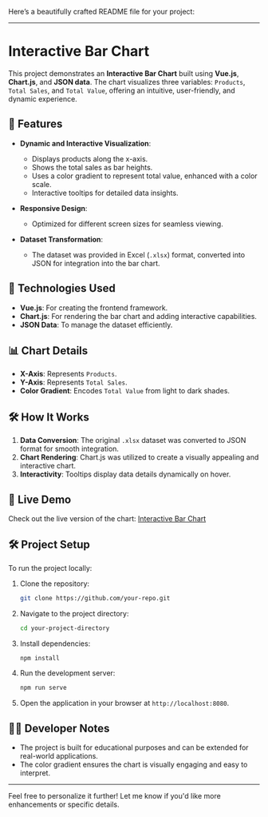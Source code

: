 Here’s a beautifully crafted README file for your project:

---

# Interactive Bar Chart

This project demonstrates an **Interactive Bar Chart** built using **Vue.js**, **Chart.js**, and **JSON data**. The chart visualizes three variables: `Products`, `Total Sales`, and `Total Value`, offering an intuitive, user-friendly, and dynamic experience.

## 🌟 Features
- **Dynamic and Interactive Visualization**:
  - Displays products along the x-axis.
  - Shows the total sales as bar heights.
  - Uses a color gradient to represent total value, enhanced with a color scale.
  - Interactive tooltips for detailed data insights.

- **Responsive Design**:
  - Optimized for different screen sizes for seamless viewing.

- **Dataset Transformation**:
  - The dataset was provided in Excel (`.xlsx`) format, converted into JSON for integration into the bar chart.

## 🚀 Technologies Used
- **Vue.js**: For creating the frontend framework.
- **Chart.js**: For rendering the bar chart and adding interactive capabilities.
- **JSON Data**: To manage the dataset efficiently.

## 📊 Chart Details
- **X-Axis**: Represents `Products`.
- **Y-Axis**: Represents `Total Sales`.
- **Color Gradient**: Encodes `Total Value` from light to dark shades.

## 🛠️ How It Works
1. **Data Conversion**: The original `.xlsx` dataset was converted to JSON format for smooth integration.
2. **Chart Rendering**: Chart.js was utilized to create a visually appealing and interactive chart.
3. **Interactivity**: Tooltips display data details dynamically on hover.

## 🔗 Live Demo
Check out the live version of the chart: [Interactive Bar Chart](https://chic-pasca-8e5b8b.netlify.app/)

## 🛠️ Project Setup
To run the project locally:
1. Clone the repository:
   ```bash
   git clone https://github.com/your-repo.git
   ```
2. Navigate to the project directory:
   ```bash
   cd your-project-directory
   ```
3. Install dependencies:
   ```bash
   npm install
   ```
4. Run the development server:
   ```bash
   npm run serve
   ```
5. Open the application in your browser at `http://localhost:8080`.

## 🧑‍💻 Developer Notes
- The project is built for educational purposes and can be extended for real-world applications.
- The color gradient ensures the chart is visually engaging and easy to interpret.

---

Feel free to personalize it further! Let me know if you'd like more enhancements or specific details.